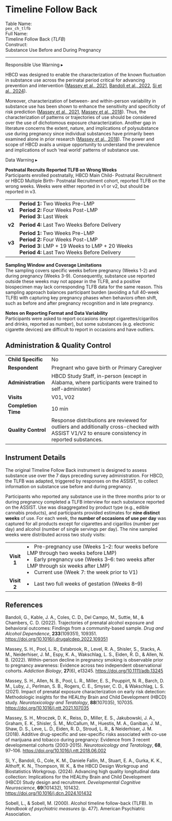 # Timeline Follow Back

<div class="info-block">
  <div class="info-row">
    <div class="info-label"><i class="fa fa-table"></i> Table Name:</div>
    <div class="info-value"><code>pex_ch_tlfb</code></div>
  </div>
  <div class="info-row">
    <div class="info-label"><i class="fa-solid fa-maximize"></i> Full Name:</div>
    <div class="info-value">
      Timeline Follow Back (<i>TLFB</i>)
    </div>
  </div>
  <div class="info-row">
    <div class="info-label"><i class="fa-solid fa-tape"></i> Construct:</div>
    <div class="info-value">Substance Use Before and During Pregnancy</div>
  </div>
</div>

---------------------------------------------

<div id="alert" class="alert-banner" onclick="toggleCollapse(this)">
    <span class="emoji"><i class="fas fa-exclamation-circle"></i></span>
  <span class="text-with-link">
  <span class="text">Responsible Use Warning</i></span>
  <a class="anchor-link" href="#alert" title="Copy link">
  <i class="fa-solid fa-link"></i>
  </a>
  </span>
  <span class="arrow">▸</span>
</div>
<div class="alert-collapsible-content">
<p>HBCD was designed to enable the characterization of the known fluctuation in substance use across the perinatal period critical for advancing prevention and intervention (<a href="https://doi.org/10.1016/j.ntt.2021.107035">Massey et al., 2021</a>, <a href="https://doi.org/10.1016/j.drugalcdep.2022.109351">Bandoli et al., 2022</a>, <a href="https://doi.org/10.1016/j.dcn.2024.101432">Si et al., 2024</a>).</p>
<p>Moreover, characterization of between- and within-person variability in substance use has been shown to enhance the sensitivity and specificity of risk prediction (<a href="https://doi.org/10.1016/j.ntt.2021.107035">Massey et al., 2021</a>, <a href="https://doi.org/10.1016/j.ntt.2018.06.002">Massey et al., 2018</a>). Thus, the characterization of patterns or trajectories of use should be considered over the use of dichotomous exposure characterization. Another gap in literature concerns the extent, nature, and implications of polysubstance use during pregnancy since individual substances have primarily been examined alone in prior research (<a href="https://doi.org/10.1016/j.ntt.2018.06.002">Massey et al., 2018</a>). The power and scope of HBCD avails a unique opportunity to understand the prevalence and implications of such ‘real world’ patterns of substance use.</p> 
</div>

<div id="warning" class="warning-banner" onclick="toggleCollapse(this)">
    <span class="emoji"><i class="fas fa-exclamation-triangle"></i></span>
  <span class="text-with-link">
  <span class="text">Data Warning</i></span>
  <a class="anchor-link" href="#warning" title="Copy link">
  <i class="fa-solid fa-link"></i>
  </a>
  </span>
  <span class="arrow">▸</span>
</div>
<div class="warning-collapsible-content">
<p><b>Postnatal Recruits Reported TLFB on Wrong Weeks</b><br>
Participants enrolled postnatally, HBCD Main Child- Postnatal Recruitment or HBCD Multiple Birth- Postnatal Recruitment cohort, reported TLFB on the wrong weeks. Weeks were either reported in v1 or v2, but should be reported in v3.</p>
<table class="table-no-vertical-lines" style="width: 100%; border-collapse: collapse; table-layout: fixed;">
<tbody>
<tr>
<td><b>v1</b></td>
<td><b>Period 1:</b> Two Weeks Pre-LMP<br><b>Period 2:</b> Four Weeks Post-LMP<br><b>Period 3:</b> Last Week</td>
</tr>
<tr>
<td><b>v2</b></td>
<td><b>Period 4:</b> Last Two Weeks Before Delivery</td>
</tr>
<tr>
<td><b>v3</b></td>
<td><b>Period 1:</b> Two Weeks Pre-LMP<br><b>Period 2:</b> Four Weeks Post-LMP<br><b>Period 3:</b> LMP + 19 Weeks to LMP + 20 Weeks<br><b>Period 4:</b> Last Two Weeks Before Delivery</td>
</tr>
</tbody>
</table>
<p><b>Sampling Window and Coverage Limitations</b><br>
The sampling covers specific weeks before pregnancy (Weeks 1-2) and during pregnancy (Weeks 3-9). Consequently, substance use reported outside these weeks may not appear in the TLFB, and a positive biospecimen may lack corresponding TLFB data for the same reason. This sampling approach balances participant burden (avoiding a full 40-week TLFB) with capturing key pregnancy phases when behaviors often shift, such as before and after pregnancy recognition and in late pregnancy.</p>
<p><b>Notes on Reporting Format and Data Variability</b><br>
Participants were asked to report occasions (except cigarettes/cigarillos and drinks, reported as number), but some substances (e.g. electronic cigarette devices) are difficult to report in occasions and have outliers.</p>
</div>

## Administration & Quality Control

<table class="table-no-vertical-lines" style="width: 100%; border-collapse: collapse; table-layout: fixed;">
<tbody>
<tr><td><b>Child Specific</b></td>
<td>No</td></tr>
<tr><td><b>Respondent</b></td>
<td style="word-wrap: break-word; white-space: normal;">Pregnant who gave birth or Primary Caregiver</td></tr>
<tr><td><b>Administration</b></td>
<td style="word-wrap: break-word; white-space: normal;">HBCD Study Staff, in-person (except in Alabama, where participants were trained to self-administer)</td></tr>
<tr><td><b>Visits</b></td>
<td>V01, V02</td></tr>
<tr><td><b>Completion Time</b></td>
<td>10 min</td></tr>
<tr><td><b>Quality Control</b></td>
<td style="word-wrap: break-word; white-space: normal;">Response distributions are reviewed for outliers and additionally cross-checked with ASSIST V1/V2 to ensure consistency in reported substances.</td></tr>
</tbody>
</table>

## Instrument Details

The original Timeline Follow Back instrument is designed to assess substance use over the 7 days preceding survey administration. For HBCD, the TLFB was adapted, triggered by responses on the ASSIST, to collect information on substance use before and during pregnancy.

Participants who reported any substance use in the three months prior to or during pregnancy completed a TLFB interview for each substance reported on the ASSIST. Use was disaggregated by product type (e.g., edible cannabis products), and participants provided estimates for **nine distinct weeks** of use. For each week, the **number of occasions of use per day** was captured for all products except for cigarettes and cigarillos (number per day) and alcohol (number of single servings per day). The nine sampled weeks were distributed across two study visits:

<table class="table-no-vertical-lines" style="width: 100%; border-collapse: collapse; table-layout: fixed;">
  <tbody>
    <tr>
      <td style="text-align: center;"><strong>Visit 1</strong></td>
      <td style="text-align: center;">
        <ul style="list-style-position: inside; padding-left: 0; margin: 0 auto; display: inline-block; text-align: left;">
          <li>Pre-pregnancy use (Weeks 1–2: four weeks before LMP through two weeks before LMP)</li>
          <li>Early pregnancy use (Weeks 3–6: two weeks after LMP through six weeks after LMP)</li>
          <li>Current use (Week 7: the week prior to V1)</li>
        </ul>
      </td>
    </tr>
    <tr>
      <td style="text-align: center;"><strong>Visit 2</strong></td>
      <td>
        <ul style="list-style-position: inside; padding-left: 0; margin: 0 auto; display: inline-block; text-align: left;">
          <li>Last two full weeks of gestation (Weeks 8–9)</li>
        </ul>
      </td>
    </tr>
  </tbody>
</table>

## References
<div class="references">
  <p>Bandoli, G., Kable, J. A., Coles, C. D., Del Campo, M., Suttie, M., & Chambers, C. D. (2022). Trajectories of prenatal alcohol exposure and behavioral outcomes: Findings from a community-based sample. <i>Drug and Alcohol Dependence</i>, <b>233</b>(109351), 109351. <a href="https://doi.org/10.1016/j.drugalcdep.2022.109351" target="_blank">https://doi.org/10.1016/j.drugalcdep.2022.109351</a></p>
  <p>Massey, S. H., Pool, L. R., Estabrook, R., Level, R. A., Shisler, S., Stacks, A. M., Neiderhiser, J. M., Espy, K. A., Wakschlag, L. S., Eiden, R. D., & Allen, N. B. (2022). Within-person decline in pregnancy smoking is observable prior to pregnancy awareness: Evidence across two independent observational cohorts. <i>Addiction Biology</i>, <b>27</b>(6), e13245. <a href="https://doi.org/10.1111/adb.13245" target="_blank">https://doi.org/10.1111/adb.13245</a></p>
   <p>Massey, S. H., Allen, N. B., Pool, L. R., Miller, E. S., Pouppirt, N. R., Barch, D. M., Luby, J., Perlman, S. B., Rogers, C. E., Smyser, C. D., & Wakschlag, L. S. (2021). Impact of prenatal exposure characterization on early risk detection: Methodologic insights for the HEALthy Brain and Child Development (HBCD) study. <i>Neurotoxicology and Teratology</i>, <b>88</b>(107035), 107035. <a href="https://doi.org/10.1016/j.ntt.2021.107035" target="_blank">https://doi.org/10.1016/j.ntt.2021.107035</a></p>
  <p>Massey, S. H., Mroczek, D. K., Reiss, D., Miller, E. S., Jakubowski, J. A., Graham, E. K., Shisler, S. M., McCallum, M., Huestis, M. A., Ganiban, J. M., Shaw, D. S., Leve, L. D., Eiden, R. D., Stroud, L. R., & Neiderhiser, J. M. (2018). Additive drug-specific and sex-specific risks associated with co-use of marijuana and tobacco during pregnancy: Evidence from 3 recent developmental cohorts (2003-2015). <i>Neurotoxicology and Teratology</i>, <b>68</b>, 97–106. <a href="https://doi.org/10.1016/j.ntt.2018.06.002" target="_blank">https://doi.org/10.1016/j.ntt.2018.06.002</a></p>
   <p>Si, Y., Bandoli, G., Cole, K. M., Daniele Fallin, M., Stuart, E. A., Gurka, K. K., Althoff, K. N., Thompson, W. K., & the HBCD Design Workgroup and Biostatistics Workgroup. (2024). Advancing high quality longitudinal data collection: Implications for the HEALthy Brain and Child Development (HBCD) Study design and recruitment. <i>Developmental Cognitive Neuroscience</i>, <b>69</b>(101432), 101432. <a href="https://doi.org/10.1016/j.dcn.2024.101432" target="_blank">https://doi.org/10.1016/j.dcn.2024.101432</a></p>
  <p>Sobell, L., & Sobell, M. (2000). Alcohol timeline follow-back (TLFB). In <i>Handbook of psychiatric measures</i> (p. 477). American Psychiatric Association.</p>
  </div>
